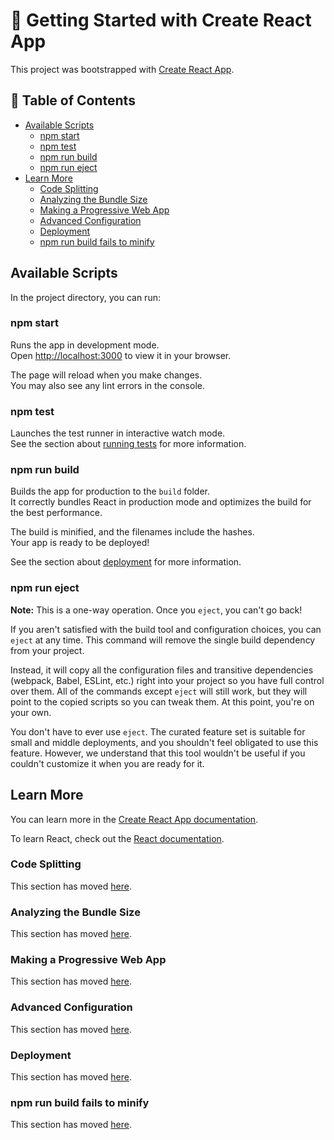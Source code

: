 <h1>🚀 Getting Started with Create React App</h1>

This project was bootstrapped with [Create React App](https://github.com/facebook/create-react-app).

<h2>📜 Table of Contents</h2>

- [Available Scripts](#available-scripts)
  - [npm start](#npm-start)
  - [npm test](#npm-test)
  - [npm run build](#npm-run-build)
  - [npm run eject](#npm-run-eject)
- [Learn More](#learn-more)
  - [Code Splitting](#code-splitting)
  - [Analyzing the Bundle Size](#analyzing-the-bundle-size)
  - [Making a Progressive Web App](#making-a-progressive-web-app)
  - [Advanced Configuration](#advanced-configuration)
  - [Deployment](#deployment)
  - [npm run build fails to minify](#npm-run-build-fails-to-minify)

<h2>Available Scripts</h2>

In the project directory, you can run:

<h3>npm start</h3>

Runs the app in development mode.  
Open [http://localhost:3000](http://localhost:3000) to view it in your browser.

The page will reload when you make changes.  
You may also see any lint errors in the console.

<h3>npm test</h3>

Launches the test runner in interactive watch mode.  
See the section about [running tests](https://facebook.github.io/create-react-app/docs/running-tests) for more information.

<h3>npm run build</h3>

Builds the app for production to the `build` folder.  
It correctly bundles React in production mode and optimizes the build for the best performance.

The build is minified, and the filenames include the hashes.  
Your app is ready to be deployed!

See the section about [deployment](https://facebook.github.io/create-react-app/docs/deployment) for more information.

<h3>npm run eject</h3>

**Note:** This is a one-way operation. Once you `eject`, you can't go back!

If you aren't satisfied with the build tool and configuration choices, you can `eject` at any time. This command will remove the single build dependency from your project.

Instead, it will copy all the configuration files and transitive dependencies (webpack, Babel, ESLint, etc.) right into your project so you have full control over them. All of the commands except `eject` will still work, but they will point to the copied scripts so you can tweak them. At this point, you're on your own.

You don't have to ever use `eject`. The curated feature set is suitable for small and middle deployments, and you shouldn't feel obligated to use this feature. However, we understand that this tool wouldn't be useful if you couldn't customize it when you are ready for it.

<h2>Learn More</h2>

You can learn more in the [Create React App documentation](https://facebook.github.io/create-react-app/docs/getting-started).

To learn React, check out the [React documentation](https://reactjs.org/).

<h3>Code Splitting</h3>

This section has moved [here](https://facebook.github.io/create-react-app/docs/code-splitting).

<h3>Analyzing the Bundle Size</h3>

This section has moved [here](https://facebook.github.io/create-react-app/docs/analyzing-the-bundle-size).

<h3>Making a Progressive Web App</h3>

This section has moved [here](https://facebook.github.io/create-react-app/docs/making-a-progressive-web-app).

<h3>Advanced Configuration</h3>

This section has moved [here](https://facebook.github.io/create-react-app/docs/advanced-configuration).

<h3>Deployment</h3>

This section has moved [here](https://facebook.github.io/create-react-app/docs/deployment).

<h3>npm run build fails to minify</h3>

This section has moved [here](https://facebook.github.io/create-react-app/docs/troubleshooting#npm-run-build-fails-to-minify).

